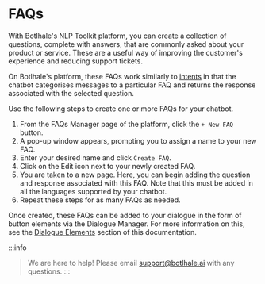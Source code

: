 # FAQs

With Botlhale's NLP Toolkit platform, you can create a collection of questions, complete with answers, that are commonly asked about your product or service. These are a useful way of improving the customer's experience and reducing support tickets. 

On Botlhale's platform, these FAQs work similarly to [intents](https://docs.botlhale.xyz/docs/Platform/bot-builder/Intents) in that the chatbot categorises messages to a particular FAQ and returns the response associated with the selected question.

Use the following steps to create one or more FAQs for your chatbot.

1. From the FAQs Manager page of the platform, click the `+ New FAQ` button.
2. A pop-up window appears, prompting you to assign a name to your new FAQ.
3. Enter your desired name and click `Create FAQ`.
4. Click on the Edit icon next to your newly created FAQ.
5. You are taken to a new page. Here, you can begin adding the question and response associated with this FAQ. Note that this must be added in all the languages supported by your chatbot. 
6. Repeat these steps for as many FAQs as needed. 

Once created, these FAQs can be added to your dialogue in the form of button elements via the Dialogue Manager. For more information on this, see the [Dialogue Elements](https://docs.botlhale.xyz/docs/Platform/bot-builder/Dialogue%20Elements#bot-buttons-menu) section of this documentation. 

:::info
> We are here to help! Please email support@botlhale.ai with any questions.
:::
